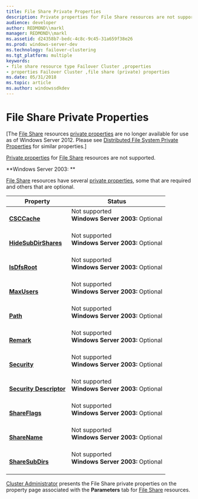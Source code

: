 ```yaml
---
title: File Share Private Properties
description: Private properties for File Share resources are not supported.
audience: developer
author: REDMOND\\markl
manager: REDMOND\\markl
ms.assetid: d24358b7-bedc-4c8c-9c45-31a659f38e26
ms.prod: windows-server-dev
ms.technology: failover-clustering
ms.tgt_platform: multiple
keywords:
- file share resource type Failover Cluster ,properties
- properties Failover Cluster ,file share (private) properties
ms.date: 05/31/2018
ms.topic: article
ms.author: windowssdkdev
---
```


# File Share Private Properties

\[The [File Share](file-share.md) resources [private properties](private-properties.md) are no longer available for use as of Windows Server 2012. Please see [Distributed File System Private Properties](distributed-file-system-private-properties.md) for similar properties.\]

[Private properties](private-properties.md) for [File Share](file-share.md) resources are not supported.

**Windows Server 2003:  **

[File Share](file-share.md) resources have several [private properties](private-properties.md), some that are required and others that are optional.



| Property                                                                  | Status                                                                            |
|---------------------------------------------------------------------------|-----------------------------------------------------------------------------------|
| [**CSCCache**](file-shares-csccache.md)<br/>                       | Not supported<br/> **Windows Server 2003:** Optional<br/> <br/> |
| [**HideSubDirShares**](file-shares-hidesubdirshares.md)<br/>       | Not supported<br/> **Windows Server 2003:** Optional<br/> <br/> |
| [**IsDfsRoot**](file-shares-isdfsroot.md)<br/>                     | Not supported<br/> **Windows Server 2003:** Optional<br/> <br/> |
| [**MaxUsers**](file-shares-maxusers.md)<br/>                       | Not supported<br/> **Windows Server 2003:** Optional<br/> <br/> |
| [**Path**](file-shares-path.md)<br/>                               | Not supported<br/> **Windows Server 2003:** Optional<br/> <br/> |
| [**Remark**](file-shares-remark.md)<br/>                           | Not supported<br/> **Windows Server 2003:** Optional<br/> <br/> |
| [**Security**](file-shares-security.md)<br/>                       | Not supported<br/> **Windows Server 2003:** Optional<br/> <br/> |
| [**Security Descriptor**](file-shares-security-descriptor.md)<br/> | Not supported<br/> **Windows Server 2003:** Optional<br/> <br/> |
| [**ShareFlags**](shareflags.md)<br/>                               | Not supported<br/> **Windows Server 2003:** Optional<br/> <br/> |
| [**ShareName**](file-shares-sharename.md)<br/>                     | Not supported<br/> **Windows Server 2003:** Optional<br/> <br/> |
| [**ShareSubDirs**](file-shares-sharesubdirs.md)<br/>               | Not supported<br/> **Windows Server 2003:** Optional<br/> <br/> |



 

[Cluster Administrator](cluster-administrator.md) presents the File Share private properties on the property page associated with the **Parameters** tab for [File Share](file-share.md) resources.

 

 





